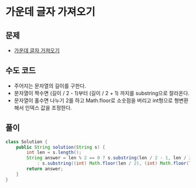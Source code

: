 # 가운데 글자 가져오기
## 문제
- [가운데 글자 가져오기](https://school.programmers.co.kr/learn/courses/30/lessons/12903?language=java)

## 수도 코드
- 주어지는 문자열의 길이를 구한다.
- 문자열이 짝수면 (길이 / 2 - 1)부터 (길이 / 2 + 1) 까지를 substring으로 잘라온다.
- 문자열이 홀수면 나누기 2를 하고 Math.floor로 소숫점을 버리고 int형으로 형변환해서 인덱스 값을 조정한다.

## 풀이
```java
class Solution {
    public String solution(String s) {
        int len = s.length();
        String answer = len % 2 == 0 ? s.substring(len / 2 - 1, len / 2 + 1)
            : s.substring((int) Math.floor(len / 2), (int) Math.floor(len / 2) + 1);
        return answer;
    }
}
```